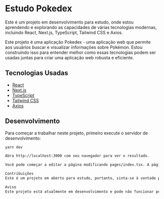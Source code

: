 # Estudo Pokedex

Este é um projeto em desenvolvimento para estudo, onde estou aprendendo e explorando as capacidades de várias tecnologias modernas, incluindo React, Next.js, TypeScript, Tailwind CSS e Axios.

Este projeto é uma aplicação Pokedex - uma aplicação web que permite aos usuários buscar e visualizar informações sobre Pokémon. Estou construindo isso para entender melhor como essas tecnologias podem ser usadas juntas para criar uma aplicação web robusta e eficiente.

## Tecnologias Usadas

- [React](https://reactjs.org/)
- [Next.js](https://nextjs.org/)
- [TypeScript](https://www.typescriptlang.org/)
- [Tailwind CSS](https://tailwindcss.com/)
- [Axios](https://axios-http.com/)

## Desenvolvimento

Para começar a trabalhar neste projeto, primeiro execute o servidor de desenvolvimento:

```bash
yarn dev

Abra http://localhost:3000 com seu navegador para ver o resultado.

Você pode começar a editar a página modificando pages/index.tsx. A página é atualizada automaticamente à medida que você edita o arquivo.

Contribuições
Este é um projeto em aberto para estudo, portanto, sinta-se à vontade para contribuir com ideias, sugestões de melhorias ou correções de bugs. Agradeço qualquer feedback ou contribuição!

Aviso
Este projeto está atualmente em desenvolvimento e pode não funcionar perfeitamente. Esteja ciente disso ao usar o aplicativo.